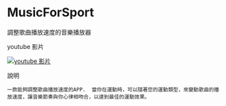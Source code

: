 MusicForSport
=============

調整歌曲播放速度的音樂播放器


youtube 影片

[![youtube 影片](http://img.youtube.com/vi/KkFOMzkwAYE/1.jpg)](http://www.youtube.com/watch?v=KkFOMzkwAYE)

說明

    一款能夠調整歌曲播放速度的APP.  當你在運動時，可以隨著您的運動類型，來變動歌曲的播放速度，讓音樂節奏與你心律相吻合，以達到最佳的運動效果。
